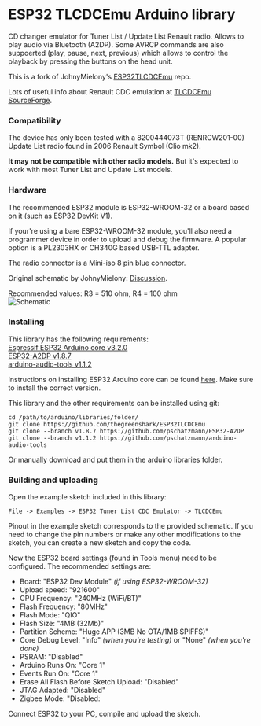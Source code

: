 # ESP32 TLCDCEmu Arduino library
CD changer emulator for Tuner List / Update List Renault radio. Allows to play audio via Bluetooth (A2DP). Some AVRCP commands are also suppoerted (play, pause, next, previous) which allows to control the playback by pressing the buttons on the head unit.

This is a fork of JohnyMielony's [ESP32TLCDCEmu](https://github.com/JohnyMielony/ESP32TLCDCEmu) repo.

Lots of useful info about Renault CDC emulation at [TLCDCEmu SourceForge](https://tlcdcemu.sourceforge.net/hardware.html).

### Compatibility
The device has only been tested with a 8200444073T (RENRCW201-00) Update List radio found in 2006 Renault Symbol (Clio mk2).

**It may not be compatible with other radio models.** But it's expected to work with most Tuner List and Update List models.

### Hardware
The recommended ESP32 module is ESP32-WROOM-32 or a board based on it (such as ESP32 DevKit V1).

If your're using a bare ESP32-WROOM-32 module, you'll also need a programmer device in order to upload and debug the firmware. A popular option is a PL2303HX or CH340G based USB-TTL adapter.

The radio connector is a Mini-iso 8 pin blue connector.

Original schematic by JohnyMielony: [Discussion](https://github.com/JohnyMielony/ESP32TLCDCEmu/issues/3).

Recommended values: R3 = 510 ohm, R4 = 100 ohm  
![Schematic](/schematic.png)

### Installing
This library has the following requirements:  
[Espressif ESP32 Arduino core v3.2.0](https://github.com/espressif/arduino-esp32/releases/tag/3.2.0)  
[ESP32-A2DP v1.8.7](https://github.com/pschatzmann/ESP32-A2DP/releases/tag/v1.8.7)  
[arduino-audio-tools v1.1.2](https://github.com/pschatzmann/arduino-audio-tools/releases/tag/v1.1.2)  

Instructions on installing ESP32 Arduino core can be found [here](https://docs.espressif.com/projects/arduino-esp32/en/latest/installing.html). Make sure to install the correct version.

This library and the other requirements can be installed using git:
```
cd /path/to/arduino/libraries/folder/
git clone https://github.com/thegreenshark/ESP32TLCDCEmu
git clone --branch v1.8.7 https://github.com/pschatzmann/ESP32-A2DP
git clone --branch v1.1.2 https://github.com/pschatzmann/arduino-audio-tools
```
Or manually download and put them in the arduino libraries folder.

### Building and uploading
Open the example sketch included in this library:
```
File -> Examples -> ESP32 Tuner List CDC Emulator -> TLCDCEmu
```
Pinout in the example sketch corresponds to the provided schematic. If you need to change the pin numbers or make any other modifications to the sketch, you can create a new sketch and copy the code.

Now the ESP32 board settings (found in Tools menu) need to be configured. The recommended settings are:

- Board: "ESP32 Dev Module" *(if using ESP32-WROOM-32)*
- Upload speed: "921600"
- CPU Frequency: "240MHz (WiFi/BT)"
- Flash Frequency: "80MHz"
- Flash Mode: "QIO"
- Flash Size: "4MB (32Mb)"
- Partition Scheme: "Huge APP (3MB No OTA/1MB SPIFFS)"
- Core Debug Level: "Info" *(when you're testing)* or "None" *(when you're done)*
- PSRAM: "Disabled"
- Arduino Runs On: "Core 1"
- Events Run On: "Core 1"
- Erase All Flash Before Sketch Upload: "Disabled"
- JTAG Adapted: "Disabled"
- Zigbee Mode: "Disabled:

Connect ESP32 to your PC, compile and upload the sketch.
